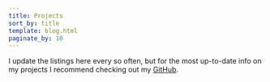 ```yaml
---
title: Projects
sort_by: title
template: blog.html
paginate_by: 10
---
```


I update the listings here every so often, but for the most up-to-date info on
my projects I recommend checking out my [GitHub][github].

<!-- Reference-style links -->
[github]: https://github.com/kaplanz

